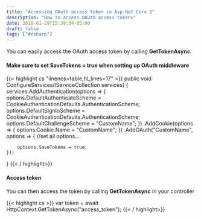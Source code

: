 ```yaml
---
title: "Accessing OAuth access token in Asp.Net Core 2"
description: "How to access OAuth access tokens"
date: 2019-01-29T15:39:04-05:00
draft: false
tags: ["#csharp"]
---
```


You can easily access the OAuth access token by calling **GetTokenAsync**.

#### Make sure to set SaveTokens = true when setting up OAuth middleware

{{< highlight cs "linenos=table,hl_lines=17" >}}
public void ConfigureServices(IServiceCollection services)
{
	services.AddAuthentication(options =>
	{
		options.DefaultAuthenticateScheme = CookieAuthenticationDefaults.AuthenticationScheme;
		options.DefaultSignInScheme = CookieAuthenticationDefaults.AuthenticationScheme;
		options.DefaultChallengeScheme = "CustomName";
	})
	.AddCookie(options =>
	{
		options.Cookie.Name = "CustomName";
	})
	.AddOAuth("CustomName", options =>
	{
		//set all options...

		options.SaveTokens = true;
	});
}
{{< / highlight>}}

#### Access token

You can then access the token by calling **GetTokenAsync** in your controller

{{< highlight cs >}}
var token = await HttpContext.GetTokenAsync("access_token");
{{< / highlight>}}